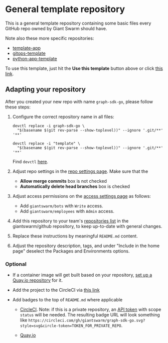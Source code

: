 # General template repository

This is a general template repository containing some basic files every GitHub repo owned by Giant Swarm should have.

Note also these more specific repositories:

- [template-app](https://github.com/giantswarm/template-app)
- [gitops-template](https://github.com/giantswarm/gitops-template)
- [python-app-template](https://github.com/giantswarm/python-app-template)

To use this template, just hit the **Use this template** button above or click [this link](https://github.com/giantswarm/template/generate).

## Adapting your repository

After you created your new repo with name `graph-sdk-go`, please follow these steps:

1. Configure the correct repository name in all files:

   ```nohighlight
   devctl replace -i graph-sdk-go \
     "$(basename $(git rev-parse --show-toplevel))" --ignore '.git/**' '**'
     
   devctl replace -i "template" \
     "$(basename $(git rev-parse --show-toplevel))" --ignore '.git/**' '**'
   ```
   
   Find `devctl` [here](https://github.com/giantswarm/devctl).

2. Adjust repo settings in the [repo settings page](https://github.com/giantswarm/graph-sdk-go/settings). Make sure that the
   - **Allow merge commits** box is not checked
   - **Automatically delete head branches** box is checked

3. Adjust access permissions on the [access settings page](https://github.com/giantswarm/graph-sdk-go/settings/access) as follows:
   - Add `giantswarm/bots` with `Write` access.
   - Add `giantswarm/employees` with `Admin` access.

4. Add this repository to your team's [repositories list](https://github.com/giantswarm/github/tree/master/repositories) in the giantswarm/github repository, to keep up-to-date with general changes.

5. Replace these instructions by meaningful `README.md` content.

6. Adjust the repository description, tags, and under "Include in the home page" deselect the Packages and Environments options.

### Optional

- If a container image will get built based on your repository, [set up a Quay.io repository](https://intranet.giantswarm.io/docs/dev-and-releng/container-registry/) for it.

- Add the project to the CircleCI via [this link](https://circleci.com/setup-project/gh/giantswarm/graph-sdk-go)

- Add badges to the top of `README.md` where applicable

  - [CircleCI](https://app.circleci.com/settings/project/github/giantswarm/graph-sdk-go/status-badges). Note: if this is a private repository, an [API token](https://app.circleci.com/settings/project/github/giantswarm/graph-sdk-go/api) with scope `status` will be needed. The resulting badge URL will look something like `https://circleci.com/gh/giantswarm/graph-sdk-go.svg?style=svg&circle-token=TOKEN_FOR_PRIVATE_REPO`.
  
  - [Quay.io](https://quay.io/repository/giantswarm/graph-sdk-go?tab=settings)
   
   

